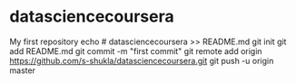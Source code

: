 # datasciencecoursera
My first repository
echo # datasciencecoursera >> README.md
git init
git add README.md
git commit -m "first commit"
git remote add origin https://github.com/s-shukla/datasciencecoursera.git
git push -u origin master
